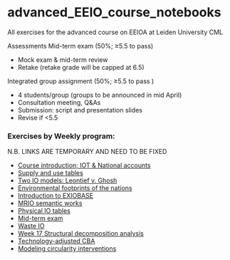 # advanced_EEIO_course_notebooks
All exercises for the advanced course on EEIOA at Leiden University CML

Assessments
Mid-term exam (50%; ≥5.5 to pass)
- Mock exam & mid-term review
- Retake (retake grade will be capped at 6.5)

Integrated group assignment (50%; ≥5.5 to pass )
- 4 students/group (groups to be announced in mid April)
- Consultation meeting, Q&As
- Submission: script and presentation slides
- Revise if <5.5

### Exercises by Weekly program:

N.B. LINKS ARE TEMPORARY AND NEED TO BE FIXED

- [Course introduction; IOT & National accounts](ex_1)
- [Supply and use tables](ex_2)
- [Two IO models: Leontief v. Ghosh](ex_3)
- [Environmental footprints of the nations](ex_4)
- [Introduction to EXIOBASE](ex_5)
- [MRIO semantic works](ex_6)
- [Physical IO tables](ex_7)
- [Mid-term exam](midterm)
- [Waste IO](ex_8)
- [Week 17 Structural decomposition analysis](ex_9)
- [Technology-adjusted CBA](ex_10)
- [Modeling circularity interventions](ex_14)